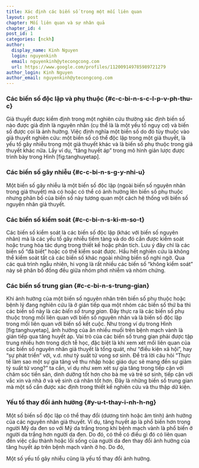 ```yaml
---
title: Xác định các biến số trong một mối liên quan
layout: post
chapter: Mối liên quan và sự nhân quả
chapter_id: 4
post_id: 1
categories: [nckh]
author:
  display_name: Kinh Nguyen
  login: nguyenkinh
  email: nguyenkinh@ytecongcong.com
  url: https://www.google.com/profiles/112009149785989721279
author_login: Kinh Nguyen
author_email: nguyenkinh@ytecongcong.com
---
```

### Các biến số độc lập và phụ thuộc {#c-c-bi-n-s-c-l-p-v-ph-thu-c}

Giả thuyết được kiểm định trong một nghiên cứu thường xác định biến số nào được giả định là nguyên nhân (cụ thể là là một yếu tố nguy cơ) và biến số được coi là ảnh hưởng. Việc định nghĩa một biến số do đó tùy thuộc vào giả thuyết nghiên cứu: một biến số có thể độc lập trong một giả thuyết, là yếu tố gây nhiễu trong một giả thuyết khác và là biến số phụ thuộc trong giả thuyết khác nữa. Lấy ví dụ, “tăng huyết áp” trong mô hình giản lược được trình bày trong Hình [fig:tanghuyetap].

### Các biến số gây nhiễu {#c-c-bi-n-s-g-y-nhi-u}

Một biến số gây nhiễu là một biến số độc lập (ngoài biến số nguyên nhân trong giả thuyết) mà có hoặc có thể có ảnh hưởng lên biến số phụ thuộc nhưng phân bố của biến số này tương quan một cách hệ thống với biến số nguyên nhân giả thuyết.

### Các biến số kiểm soát {#c-c-bi-n-s-ki-m-so-t}

Các biến số kiểm soát là các biến số độc lập (khác với biến số nguyên nhân) mà là các yếu tố gây nhiễu tiềm tàng và do đó cần được kiểm soát hoặc trung hòa tác dụng trong thiết kế hoặc phân tích. Lưu ý đây chỉ là các biến số “đã biết” hoặc có thể kiểm soát được. Hầu hết nghiên cứu là không thể kiểm soát tất cả các biến số khác ngoài những biến số nghi ngờ. Qua các quá trình ngẫu nhiên, hi vọng là rất nhiều các biến số “không kiểm soát” này sẽ phân bố đồng đều giữa nhóm phơi nhiễm và nhóm chứng.

### Các biến số trung gian {#c-c-bi-n-s-trung-gian}

Khi ảnh hưởng của một biến số nguyên nhân trên biến số phụ thuộc hoặc bệnh lý đang nghiên cứu là ở gián tiếp qua một nhóm các biến số thứ ba thì các biến số này là các _biến số trung gian_. Đây thực ra là các biến số phụ thuộc trong mối liên quan với biến số nguyên nhân và là biến số độc lập trong mối liên quan với biến số kết cuộc. Như trong ví dụ trong Hình [fig:tanghuyetap], ảnh hưởng của ăn nhiều muối trên bệnh mạch vành là gián tiếp qua tăng huyết áp. Vai trò của các biến số trung gian phải được tập trung nhiều hơn trong dịch tễ học, đặc biệt là khi xem xét mối liên quan của các biến số nguyên nhân giả thuyết là tổng quát, như “điều kiện xã hội”, hay “sự phát triển” với, v.d. như tỷ suất tử vong sơ sinh. Để trả lời câu hỏi “Thực tế làm sao một sự gia tăng về thu nhập hoặc giáo dục sẽ mang đến sự giảm tỷ suất tử vong?” ta cần, ví dụ như xem xét sự gia tăng trong tiếp cận với chăm sóc tiền sản, dinh dưỡng tốt hơn cho bà mẹ và trẻ sơ sinh, tiếp cận với vắc xin và nhà ở và vệ sinh cá nhân tốt hơn. Đây là những biến số trung gian mà một số cần được xác định trong thiết kế nghiên cứu và thu thập dữ kiện.

### Yếu tố thay đổi ảnh hưởng {#y-u-t-thay-i-nh-h-ng}

Một số biến số độc lập có thể thay đổi (dương tính hoặc âm tính) ảnh hưởng của các nguyên nhân giả thuyết. Ví dụ, tăng huyết áp là phổ biến hơn trong người Mỹ da đen so với Mỹ da trắng trong khi bệnh mạch vành là phổ biến ở người da trắng hơn người da đen. Do đó, có thể có điều gì đó có liên quan đến việc cấu thành hoặc lối sống của người da đen thay đổi ảnh hưởng của tăng huyết áp trên bệnh mạch vành ở họ. Do đó,

Một số yếu tố gây nhiễu cũng là yếu tố thay đổi ảnh hưởng.